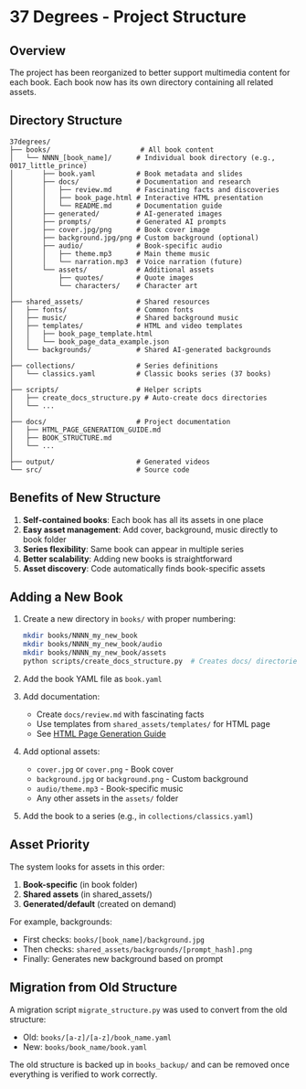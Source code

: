 # 37 Degrees - Project Structure

## Overview

The project has been reorganized to better support multimedia content for each book. Each book now has its own directory containing all related assets.

## Directory Structure

```
37degrees/
├── books/                      # All book content
│   └── NNNN_[book_name]/      # Individual book directory (e.g., 0017_little_prince)
│       ├── book.yaml          # Book metadata and slides
│       ├── docs/              # Documentation and research
│       │   ├── review.md      # Fascinating facts and discoveries
│       │   ├── book_page.html # Interactive HTML presentation
│       │   └── README.md      # Documentation guide
│       ├── generated/         # AI-generated images
│       ├── prompts/           # Generated AI prompts
│       ├── cover.jpg/png      # Book cover image
│       ├── background.jpg/png # Custom background (optional)
│       ├── audio/             # Book-specific audio
│       │   ├── theme.mp3      # Main theme music
│       │   └── narration.mp3  # Voice narration (future)
│       └── assets/            # Additional assets
│           ├── quotes/        # Quote images
│           └── characters/    # Character art
│
├── shared_assets/             # Shared resources
│   ├── fonts/                 # Common fonts
│   ├── music/                 # Shared background music
│   ├── templates/             # HTML and video templates
│   │   ├── book_page_template.html
│   │   └── book_page_data_example.json
│   └── backgrounds/           # Shared AI-generated backgrounds
│
├── collections/               # Series definitions
│   └── classics.yaml          # Classic books series (37 books)
│
├── scripts/                   # Helper scripts
│   ├── create_docs_structure.py # Auto-create docs directories
│   └── ...
│
├── docs/                      # Project documentation
│   ├── HTML_PAGE_GENERATION_GUIDE.md
│   ├── BOOK_STRUCTURE.md
│   └── ...
│
├── output/                    # Generated videos
└── src/                       # Source code
```

## Benefits of New Structure

1. **Self-contained books**: Each book has all its assets in one place
2. **Easy asset management**: Add cover, background, music directly to book folder
3. **Series flexibility**: Same book can appear in multiple series
4. **Better scalability**: Adding new books is straightforward
5. **Asset discovery**: Code automatically finds book-specific assets

## Adding a New Book

1. Create a new directory in `books/` with proper numbering:
   ```bash
   mkdir books/NNNN_my_new_book
   mkdir books/NNNN_my_new_book/audio
   mkdir books/NNNN_my_new_book/assets
   python scripts/create_docs_structure.py  # Creates docs/ directories
   ```

2. Add the book YAML file as `book.yaml`

3. Add documentation:
   - Create `docs/review.md` with fascinating facts
   - Use templates from `shared_assets/templates/` for HTML page
   - See [HTML Page Generation Guide](HTML_PAGE_GENERATION_GUIDE.md)

4. Add optional assets:
   - `cover.jpg` or `cover.png` - Book cover
   - `background.jpg` or `background.png` - Custom background
   - `audio/theme.mp3` - Book-specific music
   - Any other assets in the `assets/` folder

5. Add the book to a series (e.g., in `collections/classics.yaml`)

## Asset Priority

The system looks for assets in this order:

1. **Book-specific** (in book folder)
2. **Shared assets** (in shared_assets/)
3. **Generated/default** (created on demand)

For example, backgrounds:
- First checks: `books/[book_name]/background.jpg`
- Then checks: `shared_assets/backgrounds/[prompt_hash].png`
- Finally: Generates new background based on prompt

## Migration from Old Structure

A migration script `migrate_structure.py` was used to convert from the old structure:
- Old: `books/[a-z]/[a-z]/book_name.yaml`
- New: `books/book_name/book.yaml`

The old structure is backed up in `books_backup/` and can be removed once everything is verified to work correctly.